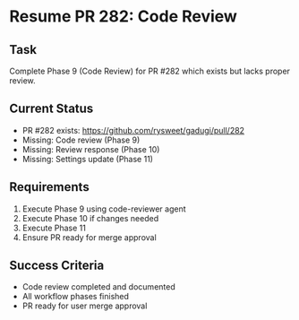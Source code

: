 # Resume PR 282: Code Review

## Task
Complete Phase 9 (Code Review) for PR #282 which exists but lacks proper review.

## Current Status
- PR #282 exists: https://github.com/rysweet/gadugi/pull/282
- Missing: Code review (Phase 9)
- Missing: Review response (Phase 10)
- Missing: Settings update (Phase 11)

## Requirements
1. Execute Phase 9 using code-reviewer agent
2. Execute Phase 10 if changes needed
3. Execute Phase 11
4. Ensure PR ready for merge approval

## Success Criteria
- Code review completed and documented
- All workflow phases finished
- PR ready for user merge approval